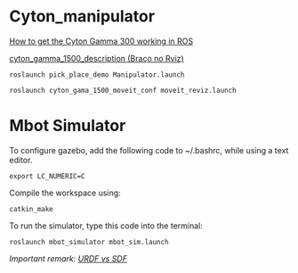 # Cyton_manipulator

[How to get the Cyton Gamma 300 working in ROS](http://www.bandilabs.com/2014/11/13/get-cyton-gamma-300-working-ros/)

[cyton_gamma_1500_description (Braço no Rviz)](http://wiki.ros.org/cyton_gamma_1500_description)


`roslaunch pick_place_demo Manipulator.launch`

`roslaunch cyton_gama_1500_moveit_conf moveit_reviz.launch`

# Mbot Simulator

To configure gazebo, add the following code to ~/.bashrc, while using a text editor.

`export LC_NUMERIC=C`

Compile the workspace using:

`catkin_make`

To run the simulator, type this code into the terminal:

`roslaunch mbot_simulator mbot_sim.launch`

_Important remark: [URDF vs SDF](http://answers.gazebosim.org/question/62/sdf-vs-urdf-what-should-one-use/)_
